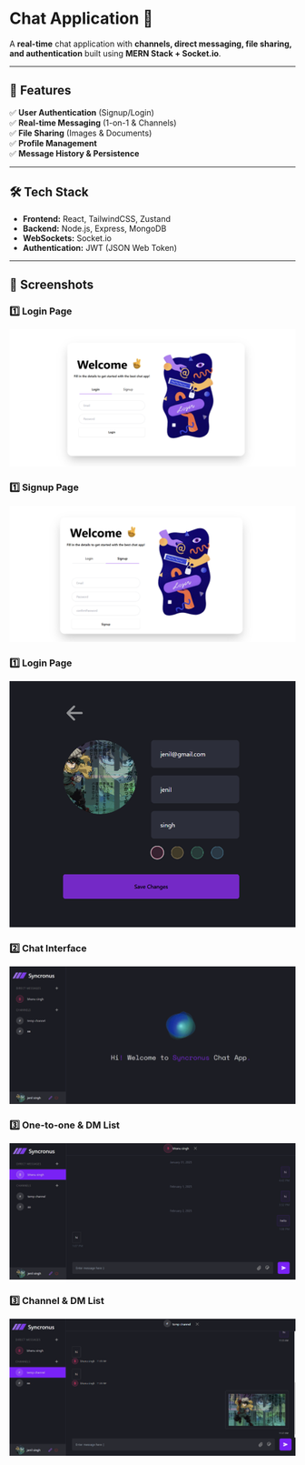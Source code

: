 # **Chat Application** 💬  

A **real-time** chat application with **channels, direct messaging, file sharing, and authentication** built using **MERN Stack + Socket.io**.

---

## 🚀 **Features**  

✅ **User Authentication** (Signup/Login)  
✅ **Real-time Messaging** (1-on-1 & Channels)  
✅ **File Sharing** (Images & Documents)  
✅ **Profile Management**  
✅ **Message History & Persistence**  

---

## 🛠️ **Tech Stack**  

- **Frontend:** React, TailwindCSS, Zustand  
- **Backend:** Node.js, Express, MongoDB  
- **WebSockets:** Socket.io  
- **Authentication:** JWT (JSON Web Token)  

---

## 📸 **Screenshots**  

### **1️⃣ Login Page**  
![Login Page](./screenshots/login.png) 

### **1️⃣ Signup Page**  
![Login Page](./screenshots/signup.png) 

### **1️⃣ Login Page**  
![Profile Page](./screenshots/profile.png)  

### **2️⃣ Chat Interface**  
![Chat UI](./screenshots/preview.png)  

### **3️⃣ One-to-one & DM List**  
![Dm](./screenshots/direct-message.png)  

### **3️⃣ Channel & DM List**  
![Channels](./screenshots/channel-message.png)  

 
 